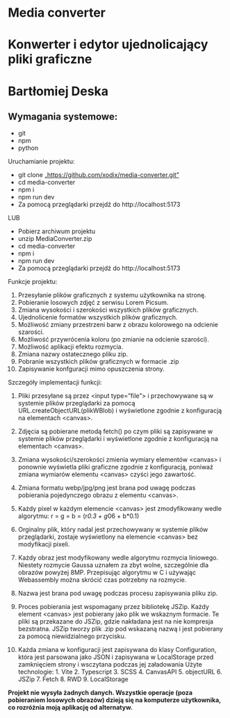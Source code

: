 # Media converter

# Konwerter i edytor ujednolicający pliki graficzne

# Bartłomiej Deska

## Wymagania systemowe:

- git
- npm
- python

Uruchamianie projektu:

- git clone „https://github.com/xodix/media-converter.git”
- cd media-converter
- npm i
- npm run dev
- Za pomocą przeglądarki przejdź do http://localhost:5173

LUB

- Pobierz archiwum projektu
- unzip MediaConverter.zip
- cd media-converter
- npm i
- npm run dev
- Za pomocą przeglądarki przejdź do http://localhost:5173

Funkcje projektu:

1. Przesyłanie plików graficznych z systemu użytkownika na stronę.
2. Pobieranie losowych zdjęć z serwisu Lorem Picsum.
3. Zmiana wysokości i szerokości wszystkich plików graficznych.
4. Ujednolicenie formatów wszystkich plików graficznych.
5. Możliwość zmiany przestrzeni barw z obrazu kolorowego na odcienie szarości.
6. Możliwość przywrócenia koloru (po zmianie na odcienie szarości).
7. Możliwość aplikacji efektu rozmycia.
8. Zmiana nazwy ostatecznego pliku zip.
9. Pobranie wszystkich plików graficznych w formacie .zip
10. Zapisywanie konfguracji mimo opuszczenia strony.

Szczegóły implementacji funkcji:

1. Pliki przesyłane są przez \<input type=”file”> i przechowywane są w systemie plików przeglądarki za pomocą URL.createObjectURL(plikWBlob) i wyświetlone zgodnie z konfiguracją na elementach \<canvas>.
2. Zdjęcia są pobierane metodą fetch() po czym pliki są zapisywane w systemie plików przeglądarki i wyświetlone zgodnie z konfiguracją na elementach \<canvas>.
3. Zmiana wysokości/szerokości zmienia wymiary elementów \<canvas> i ponownie wyświetla pliki graficzne zgodnie z konfiguracją, poniważ zmiana wymiarów elementu \<canvas> czyści jego zawartość.
4. Zmiana formatu webp/jpg/png jest brana pod uwagę podczas pobierania pojedynczego obrazu z elementu \<canvas>.
5. Każdy pixel w każdym elemencie \<canvas> jest zmodyfikowany wedle algorytmu:
   r = g = b = (r*0.3 + g*06 + b\*0.1)

6. Orginalny plik, który nadal jest przechowywany w systemie plików przeglądarki, zostaje wyświetlony na elemencie \<canvas> bez modyfikacji pixeli.
7. Każdy obraz jest modyfikowany wedle algorytmu rozmycia liniowego. Niestety rozmycie Gaussa uznałem za zbyt wolne, szczególnie dla obrazów powyżej 8MP. Przepisując algorytmu w C i używając Webassembly można skrócić czas potrzebny na rozmycie.
8. Nazwa jest brana pod uwagę podczas procesu zapisywania pliku zip.
9. Proces pobierania jest wspomagany przez bibliotekę JSZip. Każdy element \<canvas> jest pobierany jako plik we wskaznym formacie. Te pliki są przekazane do JSZip, gdzie nakładana jest na nie kompresja bezstratna. JSZip tworzy plik .zip pod wskazaną nazwą i jest pobierany za pomocą niewidzialnego przycisku.
10. Każda zmiana w konfiguracji jest zapisywana do klasy Configuration, która jest parsowana jako JSON i zapisywana w LocalStorage przed zamknięciem strony i wsczytana podczas jej załadowania
    Użyte technologie: 1. Vite 2. Typescript 3. SCSS 4. CanvasAPI 5. objectURL 6. JSZip 7. Fetch 8. RWD 9. LocalStorage

**Projekt nie wysyła żadnych danych. Wszystkie operacje (poza pobieraniem losowych obrazów) dzieją się na komputerze użytkownika, co rozróżnia moją aplikację od alternatyw.**
